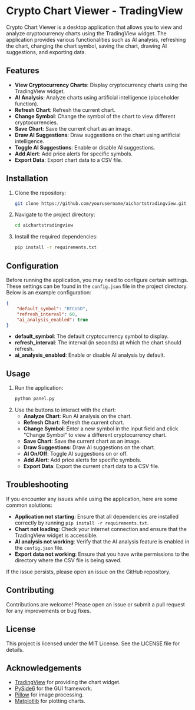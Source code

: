 # Crypto Chart Viewer - TradingView

Crypto Chart Viewer is a desktop application that allows you to view and analyze cryptocurrency charts using the TradingView widget. The application provides various functionalities such as AI analysis, refreshing the chart, changing the chart symbol, saving the chart, drawing AI suggestions, and exporting data.

## Features

- **View Cryptocurrency Charts**: Display cryptocurrency charts using the TradingView widget.
- **AI Analysis**: Analyze charts using artificial intelligence (placeholder function).
- **Refresh Chart**: Refresh the current chart.
- **Change Symbol**: Change the symbol of the chart to view different cryptocurrencies.
- **Save Chart**: Save the current chart as an image.
- **Draw AI Suggestions**: Draw suggestions on the chart using artificial intelligence.
- **Toggle AI Suggestions**: Enable or disable AI suggestions.
- **Add Alert**: Add price alerts for specific symbols.
- **Export Data**: Export chart data to a CSV file.

## Installation

1. Clone the repository:
    ```sh
    git clone https://github.com/yourusername/aichartstradingview.git
    ```
2. Navigate to the project directory:
    ```sh
    cd aichartstradingview
    ```
3. Install the required dependencies:
    ```sh
    pip install -r requirements.txt
    ```

## Configuration

Before running the application, you may need to configure certain settings. These settings can be found in the `config.json` file in the project directory. Below is an example configuration:

```json
{
    "default_symbol": "BTCUSD",
    "refresh_interval": 60,
    "ai_analysis_enabled": true
}
```

- **default_symbol**: The default cryptocurrency symbol to display.
- **refresh_interval**: The interval (in seconds) at which the chart should refresh.
- **ai_analysis_enabled**: Enable or disable AI analysis by default.

## Usage

1. Run the application:
    ```sh
    python panel.py
    ```
2. Use the buttons to interact with the chart:
    - **Analyze Chart**: Run AI analysis on the chart.
    - **Refresh Chart**: Refresh the current chart.
    - **Change Symbol**: Enter a new symbol in the input field and click "Change Symbol" to view a different cryptocurrency chart.
    - **Save Chart**: Save the current chart as an image.
    - **Draw Suggestions**: Draw AI suggestions on the chart.
    - **AI On/Off**: Toggle AI suggestions on or off.
    - **Add Alert**: Add price alerts for specific symbols.
    - **Export Data**: Export the current chart data to a CSV file.

## Troubleshooting

If you encounter any issues while using the application, here are some common solutions:

- **Application not starting**: Ensure that all dependencies are installed correctly by running `pip install -r requirements.txt`.
- **Chart not loading**: Check your internet connection and ensure that the TradingView widget is accessible.
- **AI analysis not working**: Verify that the AI analysis feature is enabled in the `config.json` file.
- **Export data not working**: Ensure that you have write permissions to the directory where the CSV file is being saved.

If the issue persists, please open an issue on the GitHub repository.

## Contributing

Contributions are welcome! Please open an issue or submit a pull request for any improvements or bug fixes.

## License

This project is licensed under the MIT License. See the LICENSE file for details.

## Acknowledgements

- [TradingView](https://www.tradingview.com/) for providing the chart widget.
- [PySide6](https://pypi.org/project/PySide6/) for the GUI framework.
- [Pillow](https://pypi.org/project/Pillow/) for image processing.
- [Matplotlib](https://matplotlib.org/) for plotting charts.